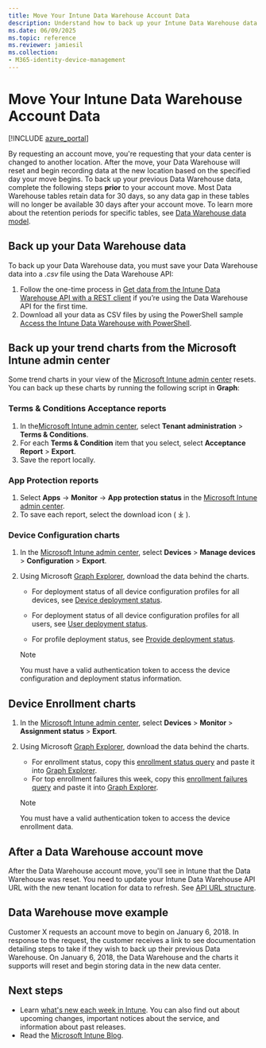 ```yaml
---
title: Move Your Intune Data Warehouse Account Data
description: Understand how to back up your Intune Data Warehouse data when moving your account.
ms.date: 06/09/2025
ms.topic: reference
ms.reviewer: jamiesil
ms.collection:
- M365-identity-device-management
---
```


# Move Your Intune Data Warehouse Account Data

[!INCLUDE [azure_portal](../includes/azure_portal.md)]

By requesting an account move, you're requesting that your data center is changed to another location. After the move, your Data Warehouse will reset and begin recording data at the new location based on the specified day your move begins. To back up your previous Data Warehouse data, complete the following steps **prior** to your account move. Most Data Warehouse tables retain data for 30 days, so any data gap in these tables will no longer be available 30 days after your account move. To learn more about the retention periods for specific tables, see [Data Warehouse data model](reports-ref-data-model.md).

## Back up your Data Warehouse data

To back up your Data Warehouse data, you must save your Data Warehouse data into a *.csv* file using the  Data Warehouse API:

1. Follow the one-time process in [Get data from the Intune Data Warehouse API with a REST client](reports-proc-data-rest.md) if you’re using the Data Warehouse API for the first time.
2. Download all your data as CSV files by using the PowerShell sample [Access the Intune Data Warehouse with PowerShell](https://github.com/Microsoft/Intune-Data-Warehouse/tree/master/Samples/PowerShell).

## Back up your trend charts from the Microsoft Intune admin center

Some trend charts in your view of the [Microsoft Intune admin center](https://go.microsoft.com/fwlink/?linkid=2109431) resets. You can back up these charts by running the following script in **Graph**:  

### Terms & Conditions Acceptance reports
1. In the[Microsoft Intune admin center](https://go.microsoft.com/fwlink/?linkid=2109431), select **Tenant administration** > **Terms & Conditions**.
2. For each **Terms & Condition** item that you select, select **Acceptance Report** > **Export**.
3. Save the report locally.

### App Protection reports
1. Select **Apps** -> **Monitor** -> **App protection status** in the [Microsoft Intune admin center](https://go.microsoft.com/fwlink/?linkid=2109431).
2. To save each report, select the download icon ( ⤓ ).

### Device Configuration charts
1. In the [Microsoft Intune admin center](https://go.microsoft.com/fwlink/?linkid=2109431), select **Devices** > **Manage devices** > **Configuration** > **Export**.
2. Using Microsoft [Graph Explorer](https://developer.microsoft.com/graph/graph-explorer), download the data behind the charts.
    - For deployment status of all device configuration profiles for all devices, see [Device deployment status](https://graph.microsoft.com/beta/reports/deviceConfigurationDeviceActivity/content).

    - For deployment status of all device configuration profiles for all users, see [User deployment status](https://graph.microsoft.com/beta/reports/deviceConfigurationUserActivity/content).

    - For profile deployment status, see [Provide deployment status](https://graph.microsoft.com/beta/deviceManagement/deviceConfigurations?$select=id,displayName,lastModifiedDateTime,deviceStatusOverview&$expand=deviceStatusOverview).

    > [!NOTE]
    > You must have a valid authentication token to access the device configuration and deployment status information.

## Device Enrollment charts
1. In the [Microsoft Intune admin center](https://go.microsoft.com/fwlink/?linkid=2109431), select **Devices** > **Monitor** > **Assignment status** > **Export**.
2. Using Microsoft [Graph Explorer](https://developer.microsoft.com/graph/graph-explorer), download the data behind the charts.
    - For enrollment status, copy this [enrollment status query](https://graph.microsoft.com/beta/reports/managedDeviceEnrollmentFailureTrends()/content) and paste it into [Graph Explorer](https://developer.microsoft.com/graph/graph-explorer).
    - For top enrollment failures this week, copy this [enrollment failures query](https://graph.microsoft.com/beta/reports/managedDeviceEnrollmentTopFailures(period=null)/content) and paste it into [Graph Explorer](https://developer.microsoft.com/graph/graph-explorer).

    > [!NOTE]
    > You must have a valid authentication token to access the device enrollment data.

## After a Data Warehouse account move

After the Data Warehouse account move, you'll see in Intune that the Data Warehouse was reset. You need to update your Intune Data Warehouse API URL with the new tenant location for data to refresh. See [API URL structure](reports-api-url.md#api-url-structure).

## Data Warehouse move example

Customer X requests an account move to begin on January 6, 2018. In response to the request, the customer receives a link to see documentation detailing steps to take if they wish to back up their previous Data Warehouse. On January 6, 2018, the Data Warehouse and the charts it supports will reset and begin storing data in the new data center.

## Next steps

- Learn [what's new each week in Intune](../fundamentals/whats-new.md). You can also find out about upcoming changes, important notices about the service, and information about past releases.
- Read the [Microsoft Intune Blog](https://techcommunity.microsoft.com/t5/microsoft-intune-blog/bg-p/MicrosoftEndpointManagerBlog).
